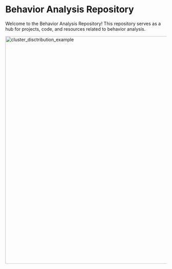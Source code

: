 # Behavior Analysis Repository

Welcome to the Behavior Analysis Repository! This repository serves as a hub for projects, code, and resources related to behavior analysis.

<img width="712" alt="cluster_disctribution_example" src="https://github.com/caroll675/BehaviorAnalysis/assets/78249704/6f6e9059-5adc-425d-b726-6cc029991a98">
